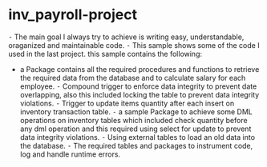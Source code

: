 # inv_payroll-project
⁃ The main goal I always try to achieve is writing easy, understandable, oraganized  and maintainable code.
⁃ This sample shows some of the code I used in the last project. 
  this sample contains the following:
- a Package contains all the required procedures and functions to retrieve the required data from the database
  and to calculate salary for each employee.
⁃ Compound trigger to enforce data integrity to prevent date overlapping, 
  also this included locking the table to prevent data integrity violations.
⁃ Trigger to update items quantity after each insert on inventory transaction table.
⁃ a sample Package to achieve some DML operations on inventory tables which included check quantity
  before any dml operation and this required using select for update to prevent data integrity violations.
⁃ Using external tables to load an old data into the database.
⁃ The required tables and packages to instrument code, log and handle runtime errors.
